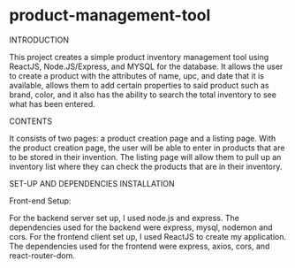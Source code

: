# product-management-tool

INTRODUCTION

This project creates a simple product inventory management tool using ReactJS, Node.JS/Express, and MYSQL for the database.
It allows the user to create a product with the attributes of name, upc, and date that it is available, allows them
to add certain properties to said product such as brand, color, and it also has the ability to search the total inventory to see
what has been entered. 

CONTENTS

It consists of two pages: a product creation page and a listing page. With the product creation page, the user will be able
to enter in products that are to be stored in their invention. The listing page will allow them to pull up an inventory
list where they can check the products that are in their inventory.

SET-UP AND DEPENDENCIES INSTALLATION

Front-end Setup: 

For the backend server set up, I used node.js and express. The dependencies used for the backend were express, mysql, nodemon and cors.
For the frontend client set up, I used ReactJS to create my application. The dependencies used for the frontend were express, axios, cors,
and react-router-dom.
